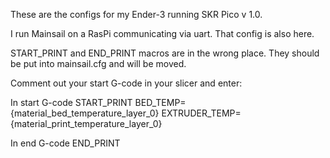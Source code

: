 These are the configs for my Ender-3 running SKR Pico v 1.0.

I run Mainsail on a RasPi communicating via uart. That config is also here. 

START_PRINT and END_PRINT macros are in the wrong place. They should be put into mainsail.cfg and will be moved.

Comment out your start G-code in your slicer
and enter:

In start G-code
START_PRINT BED_TEMP={material_bed_temperature_layer_0} EXTRUDER_TEMP={material_print_temperature_layer_0}

In end G-code
END_PRINT
